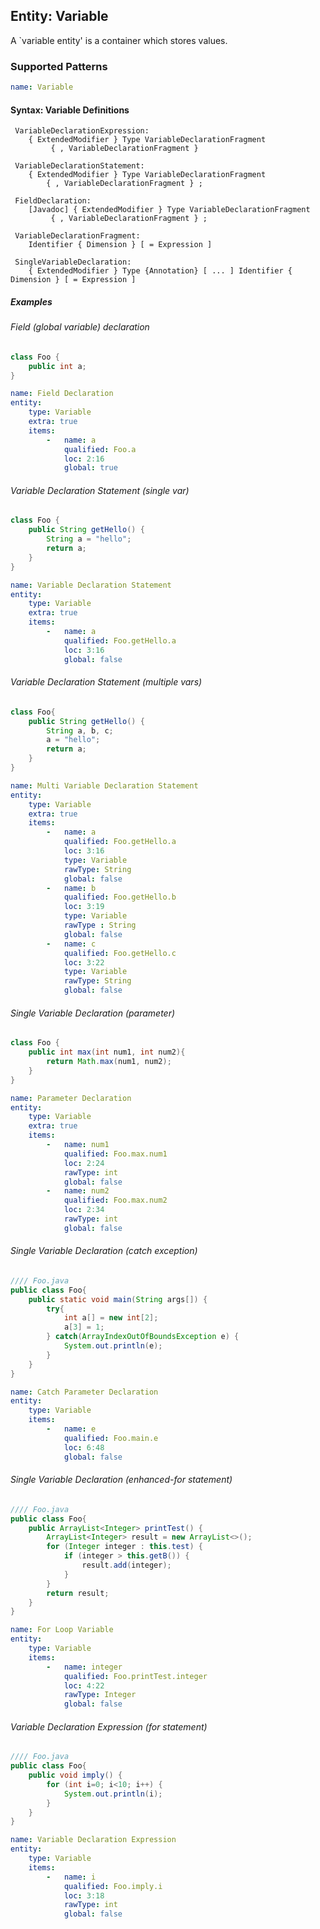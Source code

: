 ## Entity: Variable

A `variable entity' is a container which stores values.

### Supported Patterns

```yaml
name: Variable
```

#### Syntax: Variable Definitions

```text
 VariableDeclarationExpression:
    { ExtendedModifier } Type VariableDeclarationFragment
         { , VariableDeclarationFragment }

 VariableDeclarationStatement:
    { ExtendedModifier } Type VariableDeclarationFragment
        { , VariableDeclarationFragment } ;

 FieldDeclaration:
    [Javadoc] { ExtendedModifier } Type VariableDeclarationFragment
         { , VariableDeclarationFragment } ;

 VariableDeclarationFragment:
    Identifier { Dimension } [ = Expression ]

 SingleVariableDeclaration:
    { ExtendedModifier } Type {Annotation} [ ... ] Identifier { Dimension } [ = Expression ]
```

##### Examples

###### Field (global variable) declaration 

```java
class Foo {
    public int a;
}
```

```yaml
name: Field Declaration
entity:
    type: Variable
    extra: true
    items:
        -   name: a
            qualified: Foo.a
            loc: 2:16
            global: true
```

###### Variable Declaration Statement (single var)

```java
class Foo {
    public String getHello() {
        String a = "hello";
        return a;
    }
}
```

```yaml
name: Variable Declaration Statement
entity:
    type: Variable
    extra: true
    items:
        -   name: a
            qualified: Foo.getHello.a
            loc: 3:16
            global: false
```

###### Variable Declaration Statement (multiple vars)

```java
class Foo{
    public String getHello() {
        String a, b, c;
        a = "hello";
        return a;
    }
}
```

```yaml
name: Multi Variable Declaration Statement
entity:
    type: Variable
    extra: true
    items:
        -   name: a
            qualified: Foo.getHello.a
            loc: 3:16
            type: Variable
            rawType: String
            global: false
        -   name: b
            qualified: Foo.getHello.b
            loc: 3:19
            type: Variable
            rawType : String
            global: false
        -   name: c
            qualified: Foo.getHello.c
            loc: 3:22
            type: Variable
            rawType: String
            global: false
```

###### Single Variable Declaration (parameter)

```java
class Foo {
    public int max(int num1, int num2){
        return Math.max(num1, num2);
    }
}
```

```yaml
name: Parameter Declaration
entity:
    type: Variable
    extra: true
    items:
        -   name: num1
            qualified: Foo.max.num1
            loc: 2:24
            rawType: int
            global: false
        -   name: num2
            qualified: Foo.max.num2
            loc: 2:34
            rawType: int
            global: false
```

###### Single Variable Declaration (catch exception)

```java
//// Foo.java
public class Foo{
    public static void main(String args[]) {
        try{
            int a[] = new int[2];
            a[3] = 1;
        } catch(ArrayIndexOutOfBoundsException e) {
            System.out.println(e);
        }
    }
}
```

```yaml
name: Catch Parameter Declaration
entity:
    type: Variable
    items:
        -   name: e
            qualified: Foo.main.e
            loc: 6:48
            global: false
```

###### Single Variable Declaration (enhanced-for statement)

```java
//// Foo.java
public class Foo{
    public ArrayList<Integer> printTest() {
        ArrayList<Integer> result = new ArrayList<>();
        for (Integer integer : this.test) {
            if (integer > this.getB()) {
                result.add(integer);
            }
        }
        return result;
    }
}
```

```yaml
name: For Loop Variable
entity:
    type: Variable
    items:
        -   name: integer
            qualified: Foo.printTest.integer
            loc: 4:22
            rawType: Integer
            global: false
```

###### Variable Declaration Expression (for statement)

```java
//// Foo.java
public class Foo{
    public void imply() {
        for (int i=0; i<10; i++) {
            System.out.println(i);
        }
    }
}
```

```yaml
name: Variable Declaration Expression
entity:
    type: Variable
    items:
        -   name: i
            qualified: Foo.imply.i
            loc: 3:18
            rawType: int
            global: false
```
